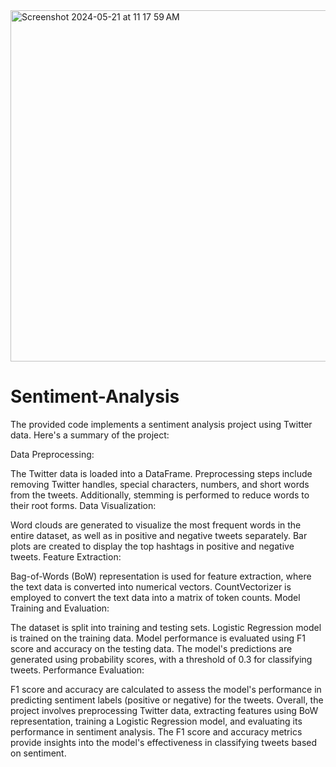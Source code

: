 <img width="562" alt="Screenshot 2024-05-21 at 11 17 59 AM" src="https://github.com/astitwa1234/Sentiment-Analysis/assets/116952983/760731a0-45b1-4542-8c21-09c2b5704fb1">






# Sentiment-Analysis
The provided code implements a sentiment analysis project using Twitter data. Here's a summary of the project:

Data Preprocessing:

The Twitter data is loaded into a DataFrame.
Preprocessing steps include removing Twitter handles, special characters, numbers, and short words from the tweets. Additionally, stemming is performed to reduce words to their root forms.
Data Visualization:

Word clouds are generated to visualize the most frequent words in the entire dataset, as well as in positive and negative tweets separately.
Bar plots are created to display the top hashtags in positive and negative tweets.
Feature Extraction:

Bag-of-Words (BoW) representation is used for feature extraction, where the text data is converted into numerical vectors.
CountVectorizer is employed to convert the text data into a matrix of token counts.
Model Training and Evaluation:

The dataset is split into training and testing sets.
Logistic Regression model is trained on the training data.
Model performance is evaluated using F1 score and accuracy on the testing data.
The model's predictions are generated using probability scores, with a threshold of 0.3 for classifying tweets.
Performance Evaluation:

F1 score and accuracy are calculated to assess the model's performance in predicting sentiment labels (positive or negative) for the tweets.
Overall, the project involves preprocessing Twitter data, extracting features using BoW representation, training a Logistic Regression model, and evaluating its performance in sentiment analysis. The F1 score and accuracy metrics provide insights into the model's effectiveness in classifying tweets based on sentiment.







